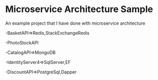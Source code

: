 # Microservice Architecture Sample
An example project that I have done with microservice architecture

-BasketAPI=>Redis,StackExchangeRedis

-PhotoStockAPI

-CatalogAPI=>MongoDB

-IdentityServer4=>SqlServer,EF

-DiscountAPI=>PostgreSql,Dapper


